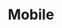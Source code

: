 ---
layout: redirect.njk
tags: level2
key: mobile_de
title: Mobile
alternativetitle: Design System Mobile
redirect: /de/design-system/mobile/overview/
parent: designsystem_de
order: 3
---